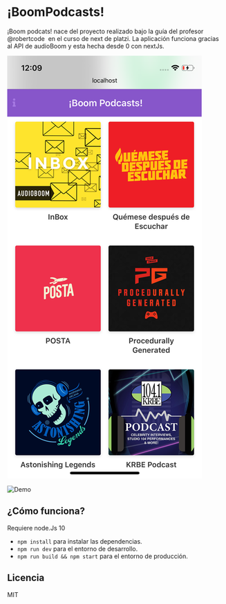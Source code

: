# ¡BoomPodcasts!

¡Boom podcats! nace del proyecto realizado bajo la guía del profesor @robertcode ‏ en el curso de next de platzi. La aplicación funciona gracias al API de audioBoom y esta hecha desde 0 con nextJs.

![Captura de home](./.readme-static/home.png)

![Demo](https://boompodcast-dyxuyfnhz.now.sh/)

## ¿Cómo funciona?

Requiere node.Js 10

* `npm install` para instalar las dependencias.
* `npm run dev` para el entorno de desarrollo.
* `npm run build && npm start` para el entorno de producción.

## Licencia 

MIT